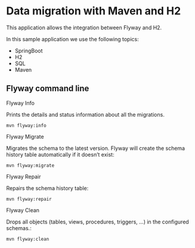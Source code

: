 # Data migration with Maven and H2

This application allows the integration between Flyway and H2.

In this sample application we use the following topics:

* SpringBoot
* H2
* SQL
* Maven

## Flyway command line

Flyway Info

Prints the details and status information about all the migrations.

	mvn flyway:info

Flyway Migrate

Migrates the schema to the latest version. Flyway will create the schema history table automatically if it doesn’t exist:

	mvn flyway:migrate
	

Flyway Repair

Repairs the schema history table:

	mvn flyway:repair
	

Flyway Clean

Drops all objects (tables, views, procedures, triggers, …) in the configured schemas.:

	mvn flyway:clean
	
